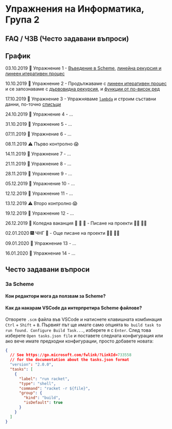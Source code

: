 # Упражнения на Информатика, Група 2

## FAQ / ЧЗВ (Често задавани въпроси)

## График

03.10.2019 :school: Упражнение 1 - [Въведение в Scheme](01-introduction-to-scheme/),
[линейна рекурсия и линеен итеративен процес](02-linear-iterative-process/)

10.10.2019 :school: Упражнение 2 - Продължаваме с
[линеен итеративен процес](02-linear-iterative-process/)
и се запознаваме с [дървовидна рекурсия](03-tree-recursion/),
и [функции от по-висок ред](04-higher-order-functions/)

17.10.2019 :school: Упражнение 3 - Упражняваме [`lambda`](04-higher-order-functions/) и строим съставни данни, по-точно [списъци](05-lists/)

24.10.2019 :school: Упражнение 4 - ...

31.10.2019 :school: Упражнение 5 - ...

07.11.2019 :school: Упражнение 6 - ...

08.11.2019 :warning: Първо контролно :scream:

14.11.2019 :school: Упражнение 7 - ...

21.11.2019 :school: Упражнение 8 - ...

28.11.2019 :school: Упражнение 9 - ...

05.12.2019 :school: Упражнение 10 - ...

12.12.2019 :school: Упражнение 11 - ...

13.12.2019 :warning: Второ контролно :scream:

19.12.2019 :school: Упражнение 12 - ...

26.12.2019 :christmas_tree: Коледна ваканция :gift: :santa: :deer: - Писане на проекти :woman_technologist: :man_technologist:

02.01.2020 :fireworks: ЧНГ :tada: - Още писане на проекти :man_technologist: :woman_technologist:

09.01.2020 :school: Упражнение 13 - ...

16.01.2020 :school: Упражнение 14 - ...

## Често задавани въпроси

### За Scheme

#### Кои редактори мога да ползвам за Scheme?

#### Как да накарам VSCode да интерпретира Scheme файлове?

Отворете `.scm` файла във VSCode и натиснете клавишната комбинация
`Ctrl` + `Shift` + `B`. Първият път ще имате само опцията
`No build task to run found. Configure Build Task...`, изберете я с `Enter`.
След това изберете `Open tasks.json file` и поставете следната конфигурация
или ако вече имате предходни конфигурации, просто добавете новата:

```json
{
  // See https://go.microsoft.com/fwlink/?LinkId=733558
  // for the documentation about the tasks.json format
  "version": "2.0.0",
  "tasks": [
    {
      "label": "run racket",
      "type": "shell",
      "command": "racket -r ${file}",
      "group": {
        "kind": "build",
        "isDefault": true
      }
    }
  ]
}
```
